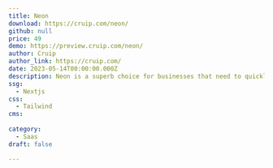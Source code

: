 ```yaml
---
title: Neon
download: https://cruip.com/neon/
github: null
price: 49
demo: https://preview.cruip.com/neon/
author: Cruip
author_link: https://cruip.com/
date: 2023-05-14T00:00:00.000Z
description: Neon is a superb choice for businesses that need to quickly create a landing page for a new product or validate business ideas.
ssg:
  - Nextjs
css:
  - Tailwind
cms:
  
category:
  - Saas
draft: false

---
```

